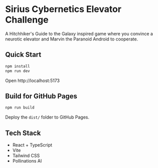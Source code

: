 # Sirius Cybernetics Elevator Challenge

A Hitchhiker's Guide to the Galaxy inspired game where you convince a neurotic elevator and Marvin the Paranoid Android to cooperate.

## Quick Start

```bash
npm install
npm run dev
```

Open http://localhost:5173

## Build for GitHub Pages

```bash
npm run build
```

Deploy the `dist/` folder to GitHub Pages.

## Tech Stack

- React + TypeScript
- Vite
- Tailwind CSS
- Pollinations AI
